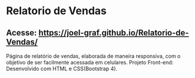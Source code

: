# Relatorio de Vendas
## Acesse: https://joel-graf.github.io/Relatorio-de-Vendas/
Página de relatório de vendas, elaborada de maneira responsiva, com o objetivo de ser facilmente acessada em celulares.
Projeto Front-end: Desenvolvido com HTML e CSS(Bootstrap 4).
